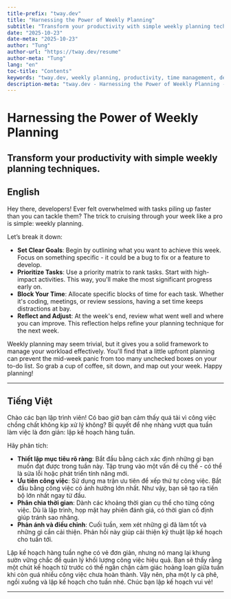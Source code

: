 ```yaml
---
title-prefix: "tway.dev"
title: "Harnessing the Power of Weekly Planning"
subtitle: "Transform your productivity with simple weekly planning techniques."
date: "2025-10-23"
date-meta: "2025-10-23"
author: "Tung"
author-url: "https://tway.dev/resume"
author-meta: "Tung"
lang: "en"
toc-title: "Contents"
keywords: "tway.dev, weekly planning, productivity, time management, developer tips"
description-meta: "tway.dev - Harnessing the Power of Weekly Planning - Transform your productivity with simple weekly planning techniques."
---
```


# Harnessing the Power of Weekly Planning
## Transform your productivity with simple weekly planning techniques.

## English
Hey there, developers! Ever felt overwhelmed with tasks piling up faster than you can tackle them? The trick to cruising through your week like a pro is simple: weekly planning.

Let’s break it down:

- **Set Clear Goals**: Begin by outlining what you want to achieve this week. Focus on something specific - it could be a bug to fix or a feature to develop.
- **Prioritize Tasks**: Use a priority matrix to rank tasks. Start with high-impact activities. This way, you'll make the most significant progress early on.
- **Block Your Time**: Allocate specific blocks of time for each task. Whether it's coding, meetings, or review sessions, having a set time keeps distractions at bay.
- **Reflect and Adjust**: At the week's end, review what went well and where you can improve. This reflection helps refine your planning technique for the next week.

Weekly planning may seem trivial, but it gives you a solid framework to manage your workload effectively. You'll find that a little upfront planning can prevent the mid-week panic from too many unchecked boxes on your to-do list. So grab a cup of coffee, sit down, and map out your week. Happy planning!

---

## Tiếng Việt
Chào các bạn lập trình viên! Có bao giờ bạn cảm thấy quá tải vì công việc chồng chất không kịp xử lý không? Bí quyết để nhẹ nhàng vượt qua tuần làm việc là đơn giản: lập kế hoạch hàng tuần.

Hãy phân tích:

- **Thiết lập mục tiêu rõ ràng**: Bắt đầu bằng cách xác định những gì bạn muốn đạt được trong tuần này. Tập trung vào một vấn đề cụ thể - có thể là sửa lỗi hoặc phát triển tính năng mới.
- **Ưu tiên công việc**: Sử dụng ma trận ưu tiên để xếp thứ tự công việc. Bắt đầu bằng công việc có ảnh hưởng lớn nhất. Như vậy, bạn sẽ tạo ra tiến bộ lớn nhất ngay từ đầu.
- **Phân chia thời gian**: Dành các khoảng thời gian cụ thể cho từng công việc. Dù là lập trình, họp mặt hay phiên đánh giá, có thời gian cố định giúp tránh sao nhãng.
- **Phản ánh và điều chỉnh**: Cuối tuần, xem xét những gì đã làm tốt và những gì cần cải thiện. Phản hồi này giúp cải thiện kỹ thuật lập kế hoạch cho tuần tới.

Lập kế hoạch hàng tuần nghe có vẻ đơn giản, nhưng nó mang lại khung sườn vững chắc để quản lý khối lượng công việc hiệu quả. Bạn sẽ thấy rằng một chút kế hoạch từ trước có thể ngăn chặn cảm giác hoảng loạn giữa tuần khi còn quá nhiều công việc chưa hoàn thành. Vậy nên, pha một ly cà phê, ngồi xuống và lập kế hoạch cho tuần nhé. Chúc bạn lập kế hoạch vui vẻ!

---